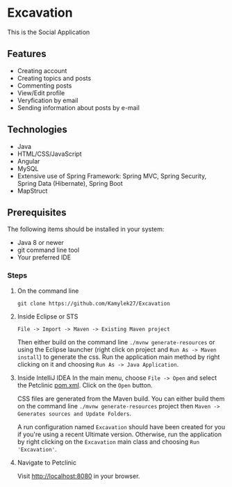 # Excavation

This is the Social Application

## Features

* Creating account
* Creating topics and posts 
* Commenting posts
* View/Edit profile
* Veryfication by email
* Sending information about posts by e-mail

## Technologies

* Java
* HTML/CSS/JavaScript
* Angular
* MySQL
* Extensive use of Spring Framework: Spring MVC, Spring Security, Spring Data (Hibernate), Spring Boot
* MapStruct


## Prerequisites

The following items should be installed in your system:

* Java 8 or newer
* git command line tool
* Your preferred IDE


### Steps
1) On the command line
    ```
    git clone https://github.com/Kamylek27/Excavation
    ```
2) Inside Eclipse or STS
    ```
    File -> Import -> Maven -> Existing Maven project
    ```

    Then either build on the command line `./mvnw generate-resources` or using the Eclipse launcher (right click on project and `Run As -> Maven install`) to generate the css. Run the application main method by right clicking on it and choosing `Run As -> Java Application`.

3) Inside IntelliJ IDEA
    In the main menu, choose `File -> Open` and select the Petclinic [pom.xml](pom.xml). Click on the `Open` button.

    CSS files are generated from the Maven build. You can either build them on the command line `./mvnw generate-resources` project then `Maven -> Generates sources and Update Folders`.

    A run configuration named `Excavation` should have been created for you if you're using a recent Ultimate version. Otherwise, run the application by right clicking on the `Excavation` main class and choosing `Run 'Excavation'`.

4) Navigate to Petclinic

    Visit [http://localhost:8080](http://localhost:8080) in your browser.
